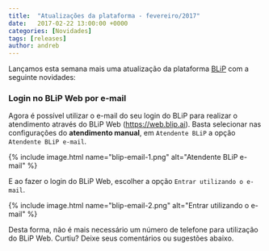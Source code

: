 ```yaml
---
title:  "Atualizações da plataforma - fevereiro/2017"
date:   2017-02-22 13:00:00 +0000
categories: [Novidades]
tags: [releases]
author: andreb
---
```


Lançamos esta semana mais uma atualização da plataforma [BLiP](https://blip.ai) com a seguinte novidades:

### Login no BLiP Web por e-mail
Agora é possível utilizar o e-mail do seu login do BLiP para realizar o atendimento através do BLiP Web (https://web.blip.ai). 
Basta selecionar nas configurações do **atendimento manual**, em `Atendente BLiP` a opção `Atendente BLiP e-mail`. 

{% include image.html name="blip-email-1.png" alt="Atendente BLiP e-mail" %}

E ao fazer o login do BLiP Web, escolher a opção `Entrar utilizando o e-mail`.

{% include image.html name="blip-email-2.png" alt="Entrar utilizando o e-mail" %}

Desta forma, não é mais necessário um número de telefone para utilização do BLiP Web. 
Curtiu? Deixe seus comentários ou sugestões abaixo.
